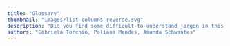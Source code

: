 ```yaml
---
title: "Glossary"
thumbnail: "images/list-columns-reverse.svg"
description: "Did you find some difficult-to-understand jargon in this story map? It’s likely that you did, and for that reason we made this glossary of some fancy scientific terms, to help you navigate this story map."
authors: "Gabriela Torchio, Poliana Mendes, Amanda Schwantes"
---
```

